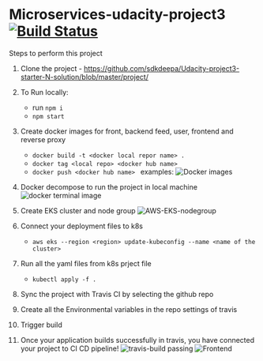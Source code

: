# Microservices-udacity-project3 [![Build Status](https://travis-ci.com/sdkdeepa/microservices-udacity-project3.svg?branch=main)](https://travis-ci.com/sdkdeepa/microservices-udacity-project3)

Steps to perform this project

1. Clone the project - https://github.com/sdkdeepa/Udacity-project3-starter-N-solution/blob/master/project/
2. To Run locally: 
      - run   `npm i`
      - `npm start`
2. Create docker images for front, backend feed, user, frontend and reverse proxy
      - `docker build -t <docker local repor name> .`  
      - `docker tag <local repo> <docker hub name>` 
      - `docker push <docker hub name> `
   examples:
      ![Docker images](https://github.com/sdkdeepa/microservices-udacity-project3/blob/main/screenshots/docker%20images.png)
3. Docker decompose to run the project in local machine
      ![docker terminal image](https://github.com/sdkdeepa/microservices-udacity-project3/blob/main/screenshots/Docker%20images%20terminal.png)
4. Create EKS cluster and node group
      ![AWS-EKS-nodegroup](https://github.com/sdkdeepa/microservices-udacity-project3/blob/main/screenshots/k8s%20pods.png)

5. Connect your deployment files to k8s
      - `aws eks --region <region> update-kubeconfig --name <name of the cluster>`
      
6. Run all the yaml files from k8s prject file
      -  `kubectl apply -f .`
7. Sync the project with Travis CI by selecting the github repo
8. Create all the Environmental variables in the repo settings of travis
9. Trigger build
10. Once your application builds successfully in travis, you have connected your project to CI CD pipeline!
![travis-build passing](https://github.com/sdkdeepa/microservices-udacity-project3/blob/main/screenshots/Travis-Build-Pass.png)
![Frontend](https://github.com/sdkdeepa/microservices-udacity-project3/blob/main/screenshots/localhost8100.png)
  

